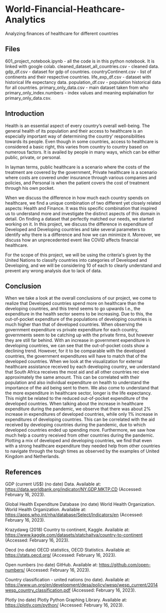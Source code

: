 # World-Financial-Heathcare-Analytics
Analyzing finances of healthcare for different countries

## Files
601_project_notebook.ipynb - all the code is in this python notebook. It is linked with google colab.
cleaned_dataset_all_countries.csv - cleaned data.
gdp_df.csv - dataset for gdp of countries.
countryContinent.csv - list of continents and their respective countries.
life_exp_df.csv - dataset with historical life expectancy data.
population_df.csv - population historical data for all countries.
primary_only_data.csv - main dataset taken from who
primary_only_index.numbers - index values and meaning explaination for primary_only_data.csv.

## Introduction

Health is an essential aspect of every country’s overall well-being. The general health of its population and their access to healthcare is an especially important way of determining the country’ responsibilities towards its people. Even though in some countries, access to healthcare is considered a basic right, this varies from country to country based on numerous factors. It is availed by people in many ways, which can be either public, private, or personal.  

In layman terms, public healthcare is a scenario where the costs of the treatment are covered by the government, Private healthcare is a scenario where costs are covered under insurance through various companies and policies, and Personal is when the patient covers the cost of treatment through his own pocket.  

When we discuss the difference in how much each country spends on healthcare, we find a unique combination of two different yet closely related aspects: Health and Finance. It was this specific combination that inspired us to understand more and investigate the distinct aspects of this domain in detail. On finding a dataset that perfectly matched our needs, we started working on it. In this project, we discuss the difference in expenditure of Developed and Developing countries and take several parameters to identify why there is a difference and how we can minimize it. Moreover, we discuss how an unprecedented event like COVID affects financial healthcare. 

For the scope of this project, we will be using the criteria's given by the United Nations to classify countries into categories of Developed and Developing, and we will be considering 10 of each to clearly understand and prevent any wrong analysis due to lack of data.  

## Conclusion

When we take a look at the overall conclusions of our project, we come to realize that Developed
countries spend more on healthcare than the developing countries, and this trend seems to go upwards
I.e., the expenditure in the health sector seems to be increasing. Due to this, the out-of-pocket
expenditure of the populations of developing countries is much higher than that of developed countries.
When observing the government expenditure vs private expenditure for each country, governments
seem to be catching up with the private firms, but however they are still far behind. With an increase in
government expenditure in developing countries, we can see that the out-of-pocket costs show a
declining trend. However, for it to be comparable with the developed countries, the government
expenditures will have to match that of the developed countries.
When we look at the visualization for external healthcare assistance received by each developing
country, we understand that South Africa receives the most aid and all other countries rec eive
approximately the same amount. This can be correlated with their population and also individual
expenditure on health to understand the importance of the aid being sent to them. We also come to
understand that the more expenditure in healthcare sector, longer is the life expectancy. This might be
related to the reduced out-of-pocket expenditure of the developed countries.
When talking about the increase in healthcare expenditure during the pandemic, we observe that there
was about 2% increase in expenditures of developed countries, while only 1% increase in expenditures
of developing countries. This can be correlated with the aid received by developing countries during
the pandemic, due to which developed countries ended up spending more. Furthermore, we saw how
much help a country received from other countries during the pandemic. Plotting a mix of developed
and developing countries, we find that even with a strong healthcare expenditure they needed help from
other countries to navigate through the tough times as observed by the examples of United Kingdom
and Netherlands.

## References

GDP (current US$) (no date) Data. Available at: https://data.worldbank.org/indicator/NY.GDP.MKTP.CD (Accessed: February 16, 2023).  

Global Health Expenditure Database (no date) World Health Organization. World Health Organization. Available at: https://apps.who.int/nha/database/Select/Indicators/en (Accessed: February 16, 2023).  

Krazydawg (2018) Country to continent, Kaggle. Available at: https://www.kaggle.com/datasets/statchaitya/country-to-continent (Accessed: February 16, 2023).  

Oecd (no date) OECD statistics, OECD Statistics. Available at: https://stats.oecd.org/ (Accessed: February 16, 2023).  

Open numbers (no date) GitHub. Available at: https://github.com/open-numbers/ (Accessed: February 16, 2023). 

Country classification - united nations (no date). Available at: https://www.un.org/en/development/desa/policy/wesp/wesp_current/2014wesp_country_classification.pdf (Accessed: February 16, 2023). 

Plotly (no date) Plotly Python Graphing Library. Available at: https://plotly.com/python/ (Accessed: February 16, 2023). 
